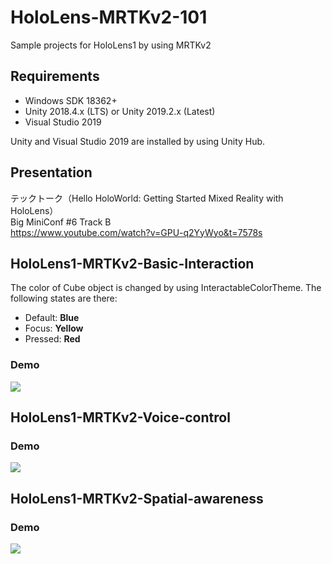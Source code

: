 # HoloLens-MRTKv2-101
Sample projects for HoloLens1 by using MRTKv2

## Requirements
* Windows SDK 18362+
* Unity 2018.4.x (LTS) or Unity 2019.2.x (Latest)
* Visual Studio 2019

Unity and Visual Studio 2019 are installed by using Unity Hub.

## Presentation

テックトーク（Hello HoloWorld: Getting Started Mixed Reality with HoloLens）  
Big MiniConf #6 Track B  
<https://www.youtube.com/watch?v=GPU-q2YyWyo&t=7578s>

## HoloLens1-MRTKv2-Basic-Interaction
The color of Cube object is changed by using InteractableColorTheme. The following states are there:

* Default: **Blue**
* Focus: **Yellow**
* Pressed: **Red**

### Demo

![](./img/HoloLens1-MRTKv2-Basic-Interaction.gif)

## HoloLens1-MRTKv2-Voice-control

### Demo

![](./img/HoloLens1-MRTKv2-Voice-control.gif)

## HoloLens1-MRTKv2-Spatial-awareness

### Demo

![](./img/HoloLens1-MRTKv2-Spatial-awareness.gif)
